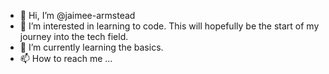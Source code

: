 - 👋 Hi, I’m @jaimee-armstead
- 👀 I’m interested in learning to code. This will hopefully be the start of my journey into the tech field.
- 🌱 I’m currently learning the basics. 
- 📫 How to reach me ...

<!---
jaimee-armstead/jaimee-armstead is a ✨ special ✨ repository because its `README.md` (this file) appears on your GitHub profile.
You can click the Preview link to take a look at your changes.
--->
